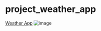 # project_weather_app
[Weather App](https://hakkanoodles.github.io/project_weather_app/)
![image](https://user-images.githubusercontent.com/101239098/206407995-9963de86-c2ba-44f6-9ebc-7a9936956e20.png)
